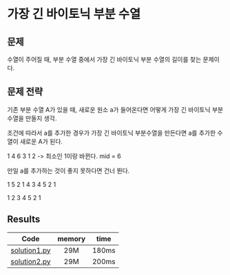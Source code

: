 # 가장 긴 바이토닉 부분 수열

## 문제

수열이 주어질 때, 부분 수열 중에서 가장 긴 바이토닉 부분 수열의 길이를 찾는 문제이다. 

## 문제 전략

기존 부분 수열 A가 있을 때, 새로운 원소 a가 들어온다면 어떻게 가장 긴 바이토닉 부분 수열을 만들지 생각. 

조건에 따라서 a를 추가한 경우가 가장 긴 바이토닉 부분수열을 만든다면 a를 추가한 수열이 새로운 A가 된다. 

1 4 6 3 1 2 -> 최소인 1이랑 바뀐다. 
mid = 6 

만일 a를 추가하는 것이 좋지 못하다면 건너 뛴다. 


1 5 2 1 4 3 4 5 2 1

1 2 3 4 5 2 1 

## Results

|Code|memory|time|
|:-:|:-:|:-:|
|[solution1.py](solution1.py)|29M|180ms|increasing and decreasing|
|[solution2.py](solution2.py)|29M|200ms|do not assign value|
